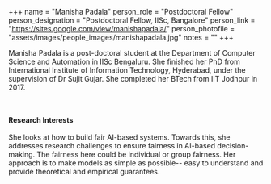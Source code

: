 +++
name = "Manisha Padala"
person_role = "Postdoctoral Fellow"
person_designation = "Postdoctoral Fellow, IISc, Bangalore"
person_link = "https://sites.google.com/view/manishapadala/"
person_photofile = "assets/images/people_images/manishapadala.jpg"
notes = ""
+++

Manisha Padala is a post-doctoral student at the Department of Computer Science and Automation in IISc Bengaluru. She finished her PhD from International Institute of Information Technology, Hyderabad, under the supervision of Dr Sujit Gujar. She completed her BTech from IIT Jodhpur in 2017. 


<br><br><b>Research Interests</b>
<br><br>
She looks at how to build fair AI-based systems. Towards this, she addresses research challenges to ensure fairness in AI-based decision-making. The fairness here could be individual or group fairness. Her approach is to make models as simple as possible-- easy to understand and provide theoretical and empirical guarantees. 


